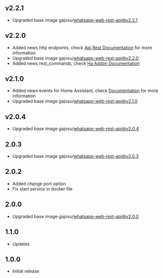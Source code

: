 ## v2.2.1
- Upgraded base image gajosu/whatsapp-web-rest-api@v2.2.1

## v2.2.0
-  Added news http endpoints, check [Api Rest Documentation](https://github.com/gajosu/whatsapp-web-rest-api/pull/20) for more information
-  Upgraded base image gajosu/whatsapp-web-rest-api@v2.2.0
-  Added news rest_commands, check [Ha Addon Documentation](https://github.com/gajosu/whatsapp-ha-addon/blob/master/whatsapp/DOCS.md)

## v2.1.0
-  Added news events for Home Assistant, check [Documentation](https://github.com/gajosu/whatsapp-web-rest-api/pull/16) for more information
-  Upgraded base image gajosu/whatsapp-web-rest-api@v2.1.0

## v2.0.4
- Upgraded base image gajosu/whatsapp-web-rest-api@v2.0.4

## 2.0.3

- Upgraded base image gajosu/whatsapp-web-rest-api@v2.0.3

## 2.0.2

- Added change port option
- Fix start service in docker file

## 2.0.0

- Upgraded base image gajosu/whatsapp-web-rest-api@v2.0.0

## 1.1.0

- Updates

## 1.0.0

- Initial release
